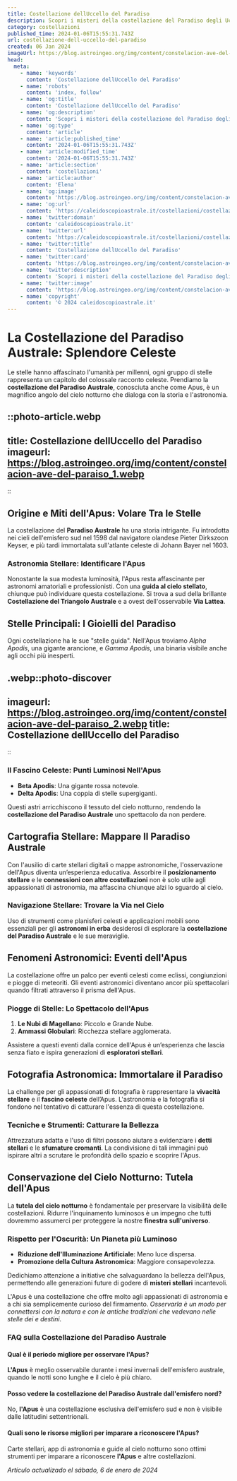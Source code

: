 ```yaml
---
title: Costellazione dellUccello del Paradiso
description: Scopri i misteri della costellazione del Paradiso degli Uccelli. Un viaggio stellare tra miti, storie e come osservarla. #Astronomia
category: costellazioni
published_time: 2024-01-06T15:55:31.743Z
url: costellazione-dell-uccello-del-paradiso
created: 06 Jan 2024
imageUrl: https://blog.astroingeo.org/img/content/constelacion-ave-del-paraiso_1.webp
head:
  meta:
    - name: 'keywords'
      content: 'Costellazione dellUccello del Paradiso'
    - name: 'robots'
      content: 'index, follow'
    - name: 'og:title'
      content: 'Costellazione dellUccello del Paradiso'
    - name: 'og:description'
      content: 'Scopri i misteri della costellazione del Paradiso degli Uccelli. Un viaggio stellare tra miti, storie e come osservarla. #Astronomia'
    - name: 'og:type'
      content: 'article'
    - name: 'article:published_time'
      content: '2024-01-06T15:55:31.743Z'
    - name: 'article:modified_time'
      content: '2024-01-06T15:55:31.743Z'
    - name: 'article:section'
      content: 'costellazioni'
    - name: 'article:author'
      content: 'Elena'
    - name: 'og:image'
      content: 'https://blog.astroingeo.org/img/content/constelacion-ave-del-paraiso_1.webp'
    - name: 'og:url'
      content: 'https://caleidoscopioastrale.it/costellazioni/costellazione-dell-uccello-del-paradiso'
    - name: 'twitter:domain'
      content: 'caleidoscopioastrale.it'
    - name: 'twitter:url'
      content: 'https://caleidoscopioastrale.it/costellazioni/costellazione-dell-uccello-del-paradiso'
    - name: 'twitter:title'
      content: 'Costellazione dellUccello del Paradiso'
    - name: 'twitter:card'
      content: 'https://blog.astroingeo.org/img/content/constelacion-ave-del-paraiso_1.webp'
    - name: 'twitter:description'
      content: 'Scopri i misteri della costellazione del Paradiso degli Uccelli. Un viaggio stellare tra miti, storie e come osservarla. #Astronomia'
    - name: 'twitter:image'
      content: 'https://blog.astroingeo.org/img/content/constelacion-ave-del-paraiso_1.webp'
    - name: 'copyright'
      content: '© 2024 caleidoscopioastrale.it'
---
```

# La Costellazione del Paradiso Australe: Splendore Celeste

Le stelle hanno affascinato l'umanità per millenni, ogni gruppo di stelle rappresenta un capitolo del colossale racconto celeste. Prendiamo la **costellazione del Paradiso Australe**, conosciuta anche come Apus, è un magnifico angolo del cielo notturno che dialoga con la storia e l'astronomia.

::photo-article.webp
---
title: Costellazione dellUccello del Paradiso
imageurl: https://blog.astroingeo.org/img/content/constelacion-ave-del-paraiso_1.webp
---
::

## Origine e Miti dell'Apus: Volare Tra le Stelle

La costellazione del **Paradiso Australe** ha una storia intrigante. Fu introdotta nei cieli dell'emisfero sud nel 1598 dal navigatore olandese Pieter Dirkszoon Keyser, e più tardi immortalata sull'atlante celeste di Johann Bayer nel 1603.

### Astronomia Stellare: Identificare l'Apus

Nonostante la sua modesta luminosità, l'Apus resta affascinante per astronomi amatoriali e professionisti. Con una **guida al cielo stellato**, chiunque può individuare questa costellazione. Si trova a sud della brillante **Costellazione del Triangolo Australe** e a ovest dell'osservabile **Via Lattea**.

## Stelle Principali: I Gioielli del Paradiso

Ogni costellazione ha le sue "stelle guida". Nell'Apus troviamo *Alpha Apodis*, una gigante arancione, e *Gamma Apodis*, una binaria visibile anche agli occhi più inesperti.

.webp::photo-discover
---
imageurl: https://blog.astroingeo.org/img/content/constelacion-ave-del-paraiso_2.webp
title: Costellazione dellUccello del Paradiso
---
::

### Il Fascino Celeste: Punti Luminosi Nell'Apus

- **Beta Apodis**: Una gigante rossa notevole.
- **Delta Apodis**: Una coppia di stelle supergiganti.

Questi astri arricchiscono il tessuto del cielo notturno, rendendo la **costellazione del Paradiso Australe** uno spettacolo da non perdere.

## Cartografia Stellare: Mappare Il Paradiso Australe

Con l'ausilio di carte stellari digitali o mappe astronomiche, l'osservazione dell'Apus diventa un’esperienza educativa. Assorbire il **posizionamento stellare** e le **connessioni con altre costellazioni** non è solo utile agli appassionati di astronomia, ma affascina chiunque alzi lo sguardo al cielo.

### Navigazione Stellare: Trovare la Via nel Cielo

Uso di strumenti come planisferi celesti e applicazioni mobili sono essenziali per gli **astronomi in erba** desiderosi di esplorare la **costellazione del Paradiso Australe** e le sue meraviglie.

## Fenomeni Astronomici: Eventi dell'Apus

La costellazione offre un palco per eventi celesti come eclissi, congiunzioni e piogge di meteoriti. Gli eventi astronomici diventano ancor più spettacolari quando filtrati attraverso il prisma dell'Apus.

### Piogge di Stelle: Lo Spettacolo dell'Apus

1. **Le Nubi di Magellano**: Piccolo e Grande Nube.
2. **Ammassi Globulari**: Ricchezza stellare agglomerata.

Assistere a questi eventi dalla cornice dell'Apus è un’esperienza che lascia senza fiato e ispira generazioni di **esploratori stellari**.

## Fotografia Astronomica: Immortalare il Paradiso

La challenge per gli appassionati di fotografia è rappresentare la **vivacità stellare** e il **fascino celeste** dell’Apus. L'astronomia e la fotografia si fondono nel tentativo di catturare l'essenza di questa costellazione.

### Tecniche e Strumenti: Catturare la Bellezza

Attrezzatura adatta e l'uso di filtri possono aiutare a evidenziare i **detti stellari** e le **sfumature cromanti**. La condivisione di tali immagini può ispirare altri a scrutare le profondità dello spazio e scoprire l'Apus.

## Conservazione del Cielo Notturno: Tutela dell'Apus

La **tutela del cielo notturno** è fondamentale per preservare la visibilità delle costellazioni. Ridurre l'inquinamento luminosos è un impegno che tutti dovremmo assumerci per proteggere la nostre **finestra sull'universo**.

### Rispetto per l'Oscurità: Un Pianeta più Luminoso

- **Riduzione dell'Illuminazione Artificiale**: Meno luce dispersa.
- **Promozione della Cultura Astronomica**: Maggiore consapevolezza.

Dedichiamo attenzione a initiative che salvaguardano la bellezza dell'Apus, permettendo alle generazioni future di godere di **misteri stellari** incantevoli.

L'Apus è una costellazione che offre molto agli appassionati di astronomia e a chi sia semplicemente curioso del firmamento. *Osservarla è un modo per connettersi con la natura e con le antiche tradizioni che vedevano nelle stelle dei e destini*.

### FAQ sulla Costellazione del Paradiso Australe

#### Qual è il periodo migliore per osservare l'Apus?
**L'Apus** è meglio osservabile durante i mesi invernali dell'emisfero australe, quando le notti sono lunghe e il cielo è più chiaro.

#### Posso vedere la costellazione del Paradiso Australe dall'emisfero nord?
No, **l'Apus** è una costellazione esclusiva dell'emisfero sud e non è visibile dalle latitudini settentrionali.

#### Quali sono le risorse migliori per imparare a riconoscere l'Apus?
Carte stellari, app di astronomia e guide al cielo notturno sono ottimi strumenti per imparare a riconoscere **l'Apus** e altre costellazioni.

_Artículo actualizado el sábado, 6 de enero de 2024_